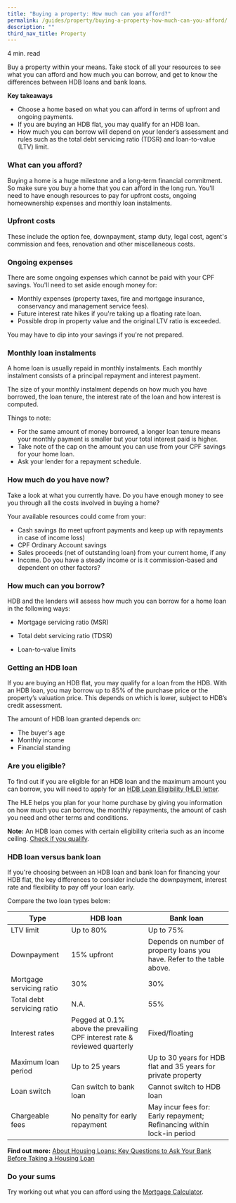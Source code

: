 ```yaml
---
title: "Buying a property: How much can you afford?"
permalink: /guides/property/buying-a-property-how-much-can-you-afford/
description: ""
third_nav_title: Property
---
```

4 min. read

Buy a property within your means. Take stock of all your resources to see what you can afford and how much you can borrow, and get to know the differences between HDB loans and bank loans.

**Key takeaways**

*   Choose a home based on what you can afford in terms of upfront and ongoing payments.
*   If you are buying an HDB flat, you may qualify for an HDB loan.
*   How much you can borrow will depend on your lender’s assessment and rules such as the total debt servicing ratio (TDSR) and loan-to-value (LTV) limit.

### What can you afford?

Buying a home is a huge milestone and a long-term financial commitment. So make sure you buy a home that you can afford in the long run. You'll need to have enough resources to pay for upfront costs, ongoing homeownership expenses and monthly loan instalments.

### Upfront costs

These include the option fee, downpayment, stamp duty, legal cost, agent's commission and fees, renovation and other miscellaneous costs.

### Ongoing expenses

There are some ongoing expenses which cannot be paid with your CPF savings. You'll need to set aside enough money for:

*   Monthly expenses (property taxes, fire and mortgage insurance, conservancy and management service fees).
*   Future interest rate hikes if you're taking up a floating rate loan.
*   Possible drop in property value and the original LTV ratio is exceeded.

You may have to dip into your savings if you're not prepared.

### Monthly loan instalments

A home loan is usually repaid in monthly instalments. Each monthly instalment consists of a principal repayment and interest payment.

The size of your monthly instalment depends on how much you have borrowed, the loan tenure, the interest rate of the loan and how interest is computed.

Things to note:

*   For the same amount of money borrowed, a longer loan tenure means your monthly payment is smaller but your total interest paid is higher.
*   Take note of the cap on the amount you can use from your CPF savings for your home loan.
*   Ask your lender for a repayment schedule.

### How much do you have now?

Take a look at what you currently have. Do you have enough money to see you through all the costs involved in buying a home?

Your available resources could come from your:

*   Cash savings (to meet upfront payments and keep up with repayments in case of income loss)
*   CPF Ordinary Account savings
*   Sales proceeds (net of outstanding loan) from your current home, if any
*   Income. Do you have a steady income or is it commission-based and dependent on other factors?

### How much can you borrow?

HDB and the lenders will assess how much you can borrow for a home loan in the following ways:

* Mortgage servicing ratio (MSR)

* Total debt servicing ratio (TDSR)

* Loan-to-value limits

### Getting an HDB loan

If you are buying an HDB flat, you may qualify for a loan from the HDB. With an HDB loan, you may borrow up to 85% of the purchase price or the property’s valuation price. This depends on which is lower, subject to HDB’s credit assessment.

The amount of HDB loan granted depends on:

*   The buyer's age
*   Monthly income
*   Financial standing

### Are you eligible?

To find out if you are eligible for an HDB loan and the maximum amount you can borrow, you will need to apply for an [HDB Loan Eligibility (HLE) letter](https://services2.hdb.gov.sg/webapp/BP27AWHLEApplication/BP27SHome).

The HLE helps you plan for your home purchase by giving you information on how much you can borrow, the monthly repayments, the amount of cash you need and other terms and conditions.

**Note:** An HDB loan comes with certain eligibility criteria such as an income ceiling. [Check if you qualify](https://services2.hdb.gov.sg/webapp/BP13EligCheck/BP13SHome?strSystem=CHECK).

### HDB loan versus bank loan

If you're choosing between an HDB loan and bank loan for financing your HDB flat, the key differences to consider include the downpayment, interest rate and flexibility to pay off your loan early.

Compare the two loan types below:

| Type |HDB loan| Bank loan |
| --- | --- | --- |
| LTV limit | Up to 80%| Up to 75% |
| Downpayment | 15% upfront | Depends on number of property loans you have. Refer to the table above. |
| Mortgage servicing ratio | 30% | 30% |
| Total debt servicing ratio | N.A. | 55% |
| Interest rates | Pegged at 0.1% above the prevailing CPF interest rate & reviewed quarterly |Fixed/floating |
| Maximum loan period | Up to 25 years | Up to 30 years for HDB flat and 35 years for private property  |
| Loan switch | Can switch to bank loan | Cannot switch to HDB loan |
| Chargeable fees | No penalty for early repayment | May incur fees for: Early repayment; Refinancing within lock-in period |

**Find out more:** [About Housing Loans: Key Questions to Ask Your Bank Before Taking a Housing Loan](https://www.moneysense.gov.sg/-/media/moneysense/guides-publication/about-home-loan-2018-eng.ashx) 

### Do your sums

Try working out what you can afford using the [Mortgage Calculator](/financial-tools/mortgage-calculator).